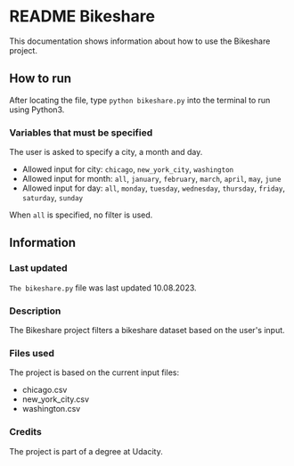 # README Bikeshare 
This documentation shows information about how to use the Bikeshare project.

## How to run
After locating the file, type `python bikeshare.py` into the terminal to run using Python3.

### Variables that must be specified
The user is asked to specify a city, a month and day.

- Allowed input for city: `chicago`, `new_york_city`, `washington`
- Allowed input for month: `all`, `january`, `february`, `march`, `april`, `may`, `june`
- Allowed input for day: `all`, `monday`, `tuesday`, `wednesday`, `thursday`, `friday`, `saturday`, `sunday`

When `all` is specified, no filter is used.


## Information

### Last updated
`The bikeshare.py` file was last updated 10.08.2023.

### Description
The Bikeshare project filters a bikeshare dataset based on the user's input.

### Files used
The project is based on the current input files:
- chicago.csv
- new_york_city.csv
- washington.csv

### Credits
The project is part of a degree at Udacity.

